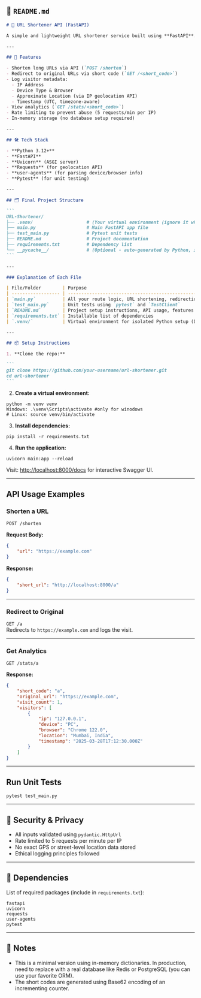 ## 📄 `README.md`

````markdown
# 🔗 URL Shortener API (FastAPI)

A simple and lightweight URL shortener service built using **FastAPI**. It supports Base62-based short URL generation, visitor tracking (IP, browser, device, and location), rate limiting, and analytics reporting.

---

## 🚀 Features

- Shorten long URLs via API (`POST /shorten`)
- Redirect to original URLs via short code (`GET /<short_code>`)
- Log visitor metadata:
  - IP Address
  - Device Type & Browser
  - Approximate Location (via IP geolocation API)
  - Timestamp (UTC, timezone-aware)
- View analytics (`GET /stats/<short_code>`)
- Rate limiting to prevent abuse (5 requests/min per IP)
- In-memory storage (no database setup required)

---

## 🛠 Tech Stack

- **Python 3.12+**
- **FastAPI**
- **Uvicorn** (ASGI server)
- **Requests** (for geolocation API)
- **user-agents** (for parsing device/browser info)
- **Pytest** (for unit testing)

---

## 🗂️ Final Project Structure

```
URL-Shortener/
├── .venv/                    # (Your virtual environment (ignore it while using git or file sharing)!)
├── main.py                   # Main FastAPI app file
├── test_main.py              # Pytest unit tests
├── README.md                 # Project documentation
├── requirements.txt          # Dependency list
└── __pycache__/              # (Optional - auto-generated by Python, ignore or delete)
```

---

### Explanation of Each File

| File/Folder        | Purpose                                                                      |
| ------------------ | ---------------------------------------------------------------------------- |
| `main.py`          | All your route logic, URL shortening, redirection, logging, analytics        |
| `test_main.py`     | Unit tests using `pytest` and `TestClient`                                   |
| `README.md`        | Project setup instructions, API usage, features                              |
| `requirements.txt` | Installable list of dependencies                                             |
| `.venv/`           | Virtual environment for isolated Python setup (DO NOT include in submission) |

---

## 📦 Setup Instructions

1. **Clone the repo:**

```
git clone https://github.com/your-username/url-shortener.git
cd url-shortener
```
````

2. **Create a virtual environment:**

```
python -m venv venv
Windows: .\venv\Scripts\activate #only for winodows
# Linux: source venv/bin/activate
```

3. **Install dependencies:**

```
pip install -r requirements.txt
```

4. **Run the application:**

```
uvicorn main:app --reload
```

Visit: [http://localhost:8000/docs](http://localhost:8000/docs) for interactive Swagger UI.

---

## API Usage Examples

### Shorten a URL

`POST /shorten`

**Request Body:**

```json
{
	"url": "https://example.com"
}
```

**Response:**

```json
{
	"short_url": "http://localhost:8000/a"
}
```

---

### Redirect to Original

`GET /a`  
Redirects to `https://example.com` and logs the visit.

---

### Get Analytics

`GET /stats/a`

**Response:**

```json
{
	"short_code": "a",
	"original_url": "https://example.com",
	"visit_count": 1,
	"visitors": [
		{
			"ip": "127.0.0.1",
			"device": "PC",
			"browser": "Chrome 122.0",
			"location": "Mumbai, India",
			"timestamp": "2025-03-28T17:12:30.000Z"
		}
	]
}
```

---

## Run Unit Tests

```
pytest test_main.py
```

---

## 🔐 Security & Privacy

- All inputs validated using `pydantic.HttpUrl`
- Rate limited to 5 requests per minute per IP
- No exact GPS or street-level location data stored
- Ethical logging principles followed

---

## 📄 Dependencies

List of required packages (include in `requirements.txt`):

```
fastapi
uvicorn
requests
user-agents
pytest
```

---

## 📌 Notes

- This is a minimal version using in-memory dictionaries. In production, need to replace with a real database like Redis or PostgreSQL (you can use your favorite ORM).
- The short codes are generated using Base62 encoding of an incrementing counter.
